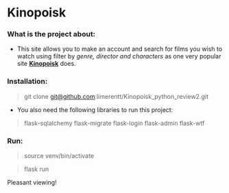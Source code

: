 # Kinopoisk

### What is the project about:
 

 * This site allows you to make an account and search for films you wish to watch using filter by _genre, director and characters_ as one very popular site [**Kinopoisk**](https://ru.wikipedia.org/wiki/%D0%9A%D0%B8%D0%BD%D0%BE%D0%BF%D0%BE%D0%B8%D1%81%D0%BA) does.

### Installation:

> git clone git@github.com:limerentt/Kinopoisk_python_review2.git

 * You also need the following libraries to run this project:

> flask-sqlalchemy
> flask-migrate
> flask-login
> flask-admin
> flask-wtf

### Run:

> source venv/bin/activate

> flask run

Pleasant viewing!
